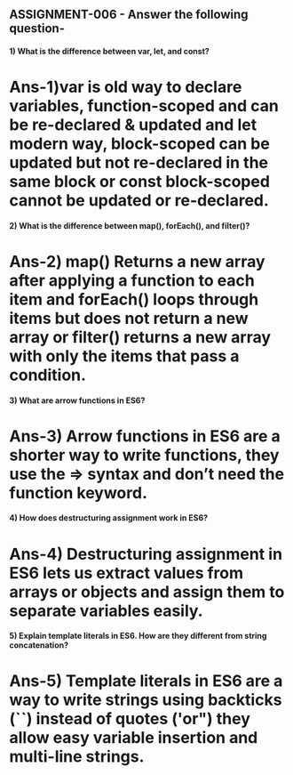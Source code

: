 ## ASSIGNMENT-006 - Answer the following question-

#### 1) What is the difference between var, let, and const?

# Ans-1)var is old way to declare variables, function-scoped and can be re-declared & updated and let modern way, block-scoped can be updated but not re-declared in the same block or const block-scoped cannot be updated or re-declared.

#### 2) What is the difference between map(), forEach(), and filter()?

# Ans-2) map() Returns a new array after applying a function to each item and forEach() loops through items but does not return a new array or filter() returns a new array with only the items that pass a condition.

#### 3) What are arrow functions in ES6?

# Ans-3) Arrow functions in ES6 are a shorter way to write functions, they use the => syntax and don’t need the function keyword.

#### 4) How does destructuring assignment work in ES6?

# Ans-4) Destructuring assignment in ES6 lets us extract values from arrays or objects and assign them to separate variables easily.

#### 5) Explain template literals in ES6. How are they different from string concatenation?

# Ans-5) Template literals in ES6 are a way to write strings using backticks (``) instead of quotes ('or") they allow easy variable insertion and multi-line strings.
